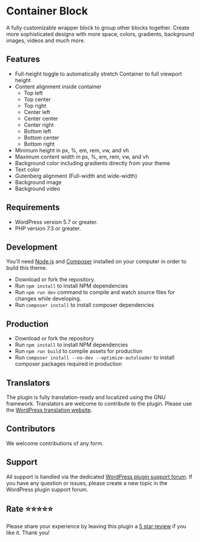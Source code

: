 # Container Block

A fully customizable wrapper block to group other blocks together.
Create more sophisticated designs with more space, colors, gradients, background images, videos and much more.

## Features

* Full-height toggle to automatically stretch Container to full viewport height
* Content alignment inside container
    * Top left
	* Top center
	* Top right
	* Center left
	* Center center
	* Center right
	* Bottom left
	* Bottom center
	* Bottom right
* Minimum height in px, %, em, rem, vw, and vh
* Maximum content width in px, %, em, rem, vw, and vh
* Background color including gradients directly from your theme
* Text color
* Gutenberg alignment (Full-width and wide-width)
* Background image
* Background video

## Requirements

* WordPress version 5.7 or greater.
* PHP version 7.3 or greater.

## Development

You'll need [Node.js](https://nodejs.org/) and [Composer](https://getcomposer.org/) installed
on your computer in order to build this theme.

* Download or fork the repository.
* Run `npm install` to install NPM dependencies
* Run `npm run dev` command to compile and watch source files for changes while developing.
* Run `composer install` to install composer dependencies

## Production

* Download or fork the repository
* Run `npm install` to install NPM dependencies
* Run `npm run build` to compile assets for production
* Run `composer install --no-dev --optimize-autoloader` to install composer packages required in production

## Translators
The plugin is fully translation-ready and localized using the GNU framework.
Translators are welcome to contribute to the plugin. Please use the [WordPress translation website](https://translate.wordpress.org/projects/wp-plugins/sixa-container-block/).

## Contributors
We welcome contributions of any form.

## Support
All support is handled via the dedicated [WordPress plugin support forum](https://wordpress.org/support/plugin/sixa-container-block).
If you have any question or issues, please create a new topic in the WordPress plugin support forum.

## Rate ⭐⭐⭐⭐⭐
Please share your experience by leaving this plugin a [5 star review](https://wordpress.org/support/plugin/sixa-container-block/reviews/ "Rate sixa Container Block 5 stars") if you like it. Thank you!
